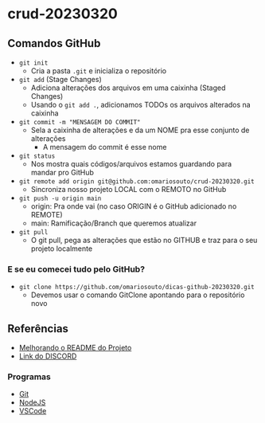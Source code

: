 # crud-20230320

## Comandos GitHub

- `git init`
  - Cria a pasta `.git` e inicializa o repositório
- `git add` (Stage Changes)
  - Adiciona alterações dos arquivos em uma caixinha (Staged Changes)
  - Usando o `git add .`, adicionamos TODOs os arquivos alterados na caixinha
- `git commit -m "MENSAGEM DO COMMIT"`
  - Sela a caixinha de alterações e da um NOME pra esse conjunto de alterações
    - A mensagem do commit é esse nome
- `git status`
  - Nos mostra quais códigos/arquivos estamos guardando para mandar pro GitHub
- `git remote add origin git@github.com:omariosouto/crud-20230320.git`
  - Sincroniza nosso projeto LOCAL com o REMOTO no GitHub
- `git push -u origin main`
  - origin: Pra onde vai (no caso ORIGIN é o GitHub adicionado no REMOTE)
  - main: Ramificação/Branch que queremos atualizar
- `git pull`
  - O git pull, pega as alterações que estão no GITHUB e traz para o seu projeto localmente

### E se eu comecei tudo pelo GitHub?
- `git clone https://github.com/omariosouto/dicas-github-20230320.git`
  - Devemos usar o comando GitClone apontando para o repositório novo

## Referências

- [Melhorando o README do Projeto](https://www.youtube.com/watch?v=yMRSDdifGW8)
- [Link do DISCORD](mariosouto.com/discord)

### Programas
- [Git](https://git-scm.com/downloads)
- [NodeJS](https://nodejs.org/en)
- [VSCode](https://code.visualstudio.com/)
